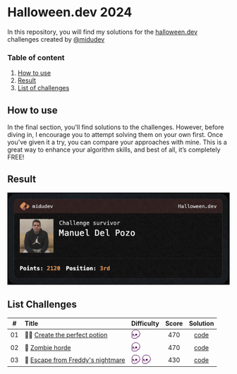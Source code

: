 # Halloween.dev 2024

In this repository, you will find my solutions for the [halloween.dev](https://www.halloween.dev/) challenges created by [@midudev](https://midu.dev/)

### Table of content

1. [How to use](#how-to-use)
2. [Result](#result)
3. [List of challenges](#list-challenges)

## How to use

In the final section, you'll find solutions to the challenges. However, before diving in, I encourage you to attempt solving them on your own first. Once you've given it a try, you can compare your approaches with mine. This is a great way to enhance your algorithm skills, and best of all, it’s completely FREE!

## Result

![](/assets/result.png)

## List Challenges

|  #  | Title                                                                       | Difficulty | Score | Solution                |
| :-: | :-------------------------------------------------------------------------- | :---- | :---: | :--------------------------: |
| 01  | 🧙‍♀️ [Create the perfect potion](https://www.halloween.dev/retos/2024/1)      | <img src="/assets/difficult.png" widht="20" height="20" />    | 470   | [code](/challenges/challenge01.js) |
| 02  | 🧟 [Zombie horde](https://www.halloween.dev/retos/2024/2)      | <img src="/assets/difficult.png" widht="20" height="20" />    | 470   | [code](/challenges/challenge02.js) |
| 03  | 🛌 [Escape from Freddy's nightmare](https://www.halloween.dev/retos/2024/3)      | <img src="/assets/difficult.png" widht="20" height="20" /> <img src="/assets/difficult.png" widht="20" height="20" />    | 430   | [code](/challenges/challenge03.js) |
